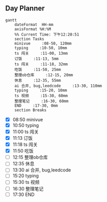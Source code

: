 ## Day Planner
```mermaid
gantt
    dateFormat  HH-mm
    axisFormat %H:%M
    %% Current Time: 下午12:20:51
    section Tasks
    minivue     :08-50, 120mm
    typing     :10-50, 10mm
    ts 闯关     :11-00, 13mm
    订饭     :11-13, 5mm
    ts 闯关     :11-18, 32mm
    吃饭     :11-50, 25mm
    整理ob仓库     :12-15, 20mm
    休息     :12-35, 55mm
    ai 合并, bug,leedcode     :13-30, 110mm
    typing     :15-20, 10mm
    ts 视频     :15-30, 60mm
    整理笔记     :16-30, 60mm
    END     :17-30, 0mm
    section Breaks

```

- [x] 08:50 minivue
- [x] 10:50 typing
- [x] 11:00 ts 闯关
- [x] 11:13 订饭
- [x] 11:18 ts 闯关
- [x] 11:50 吃饭
- [ ] 12:15 整理ob仓库
- [ ] 12:35 休息
- [ ] 13:30 ai 合并, bug,leedcode
- [ ] 15:20 typing
- [ ] 15:30 ts 视频
- [ ] 16:30 整理笔记
- [ ] 17:30 END